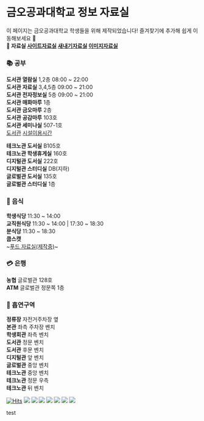 # 금오공과대학교 정보 자료실
이 페이지는 금오공과대학교 학생들을 위해 제작되었습니다! 즐겨찾기에 추가해 쉽게 이동해보세요 🌟  
**📂 자료실&nbsp;[사이트자료실](https://github.com/Htmla69/Kumoh_In7/blob/main/Site.md)&nbsp;[새내기자료실](https://github.com/Htmla69/Kumoh_In7/blob/main/Beginner.md)&nbsp;[이미지자료실](https://github.com/Htmla69/Kumoh_In7/blob/main/Image.md)**

### 📚 공부
**도서관 열람실** 1,2층  08:00 ~ 22:00  
**도서관 자료실** 3,4,5층  09:00 ~ 21:00  
**도서관 전자정보실** 5층  09:00 ~ 21:00  
**도서관 매화마루** 1층  
**도서관 금오마루** 2층  
**도서관 공감마루** 103호  
**도서관 세미나실** 507-1호  
[도서관](https://library.kumoh.ac.kr/#/) [시설이용시간](https://library.kumoh.ac.kr/#/guide/facility/hours)

**테크노관 도서실** B105호  
**테크노관 학생휴게실** 160호  
**디지털관 도서실** 222호  
**디지털관 스터디실** DB(지하)  
**글로벌관 도서실** 135호  
**글로벌관 스터디실** 1층  

### 🍱 음식
**학생식당** 11:30 ~ 14:00  
**교직원식당** 11:30 ~ 14:00 | 17:30 ~ 18:30  
**분식당** 11:30 ~ 18:30  
**쿱스캣**  
~[푸드 자료실(제작중)]()~

### 💳 은행
**농협** 글로벌관 128호  
**ATM** 글로벌관 정문쪽 1층

### 🚬 흡연구역
**정류장** 자전거주차장 옆  
**본관** 좌측 주차장 벤치  
**학생회관** 좌측 벤치  
**도서관** 정문 벤치  
**도서관** 후문 벤치  
**디지털관** 앞 벤치  
**글로벌관** 중앙 벤치  
**테크노관** 중앙 벤치  
**테크노관** 정문 우측  
**테크노관** 뒤 벤치  

[![Hits](https://hits.seeyoufarm.com/api/count/incr/badge.svg?url=https%3A%2F%2Fgithub.com%2FHtmla69%2FKumoh_In7%2Fblob%2Fmain%2FInformation.md&count_bg=%23FF2B2B&title_bg=%23000000&icon=react.svg&icon_color=%23E7E7E7&title=%EC%82%AC%EC%9A%A9%EC%9E%90%EC%88%98&edge_flat=true)](https://hits.seeyoufarm.com)
<img src="https://img.shields.io/badge/Vivaldi-EF3939?style=flat-square&logo=Vivaldi&logoColor=white"/>
<img src="https://img.shields.io/badge/Opera-FF1B2D?style=flat-square&logo=Opera&logoColor=white"/>
<img src="https://img.shields.io/badge/Firefox-FF7139?style=flat-square&logo=FirefoxBrowser&logoColor=white"/>
<img src="https://img.shields.io/badge/Edge-0078D7?style=flat-square&logo=MicrosoftEdge&logoColor=white"/>
<img src="https://img.shields.io/badge/Chrome-4285F4?style=flat-square&logo=GoogleChrome&logoColor=white"/>
<img src="https://img.shields.io/badge/Tor-7D4698?style=flat-square&logo=Torbrowser&logoColor=white"/>
<img src="https://img.shields.io/badge/Safari-000000?style=flat-square&logo=Safari&logoColor=white"/>

test
